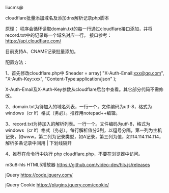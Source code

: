 liucms@

cloudflare批量添加域名及添加dns解析记录php脚本

原理： 程序会循环读取domain.txt的每一行通过cloudflare接口添加，并将record.txt中的记录每一个域名对应一行。 接口参考：https://api.cloudflare.com/

目前支持A、CNAME记录批量添加。

配置方法：

1、首先修改cloudflare.php中 $header = array( "X-Auth-Email:xxx@qq.com", "X-Auth-Key:xxx", "Content-Type:application/json" );

X-Auth-Email及X-Auth-Key参数从cloudflare后台中查看。其它部分代码不需修改。

2、domain.txt为待加入的域名列表，一行一个，文件编码为utf-8，格式为windows（cr lf）格式（务必）。推荐用notepad++编辑。

3、record.txt为待加入的解析列表。一行一个。文件编码为utf-8，格式为windows（cr lf）格式（务必）。每行解析值分3列，以逗号分隔，第一列为主机记录，如www，第二列为记录类型，如A记录，第三列为值，如114.114.114.114，解析多条记录中间用 | 下划线隔开

4、推荐在命令行中执行 php cloudflare.php，不要在浏览器中访问。

m3u8-hls HTML5播放器 https://github.com/video-dev/hls.js/releases

jQuery https://code.jquery.com/

jQuery Cookie https://plugins.jquery.com/cookie/
